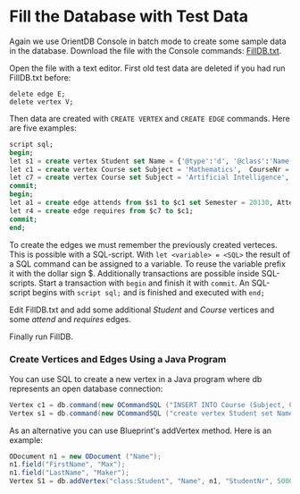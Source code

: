 # Fill the Database with Test Data

Again we use OrientDB Console in batch mode to create some sample data in the database. Download the file with the Console commands: [FillDB.txt](FillDB.txt).

Open the file with a text editor. First old test data are deleted if you had run FillDB.txt before:
```
delete edge E;
delete vertex V;
```

Then data are created with ```CREATE VERTEX``` and ```CREATE EDGE``` commands. Here are five examples:

```sql
script sql;
begin;
let s1 = create vertex Student set Name = {'@type':'d', '@class':'Name', 'FirstName':'Max', 'LastName':'Maker'},  StudentNr = 5000, Gender = 'male', DOB = '1993-05-15';
let c1 = create vertex Course set Subject = 'Mathematics',  CourseNr = 50000, CreditPoints = 5, LearningObjectives = ['can multiply matrices', 'can integrate trigonometric functions', 'knows the definition of vector space'];
let c7 = create vertex Course set Subject = 'Artificial Intelligence',  CourseNr = 50006, CreditPoints = 5, LearningObjectives = ['Data Mining', 'Expert Systems'];
commit;
begin;
let a1 = create edge attends from $s1 to $c1 set Semester = 20130, Attempt = 1, Grade = 'B';
let r4 = create edge requires from $c7 to $c1;
commit;
end;
```

To create the edges we must remember the previously created verteces. This is possible with a SQL-script. With ```let <variable> = <SQL>``` the result of a SQL command can be assigned to a variable. To reuse the variable prefix it with the dollar sign $. Additionally transactions are possible inside SQL-scripts. Start a transaction with ```begin``` and finish it with ```commit```. An SQL-script begins with ```script sql;``` and is finished and executed with ```end;```

Edit FillDB.txt and add some additional *Student* and *Course* vertices and some *attend* and *requires* edges.

Finally run FillDB.

### Create Vertices and Edges Using a Java Program

You can use SQL to create a new vertex in a Java program where db represents an open database connection:

```java
Vertex c1 = db.command(new OCommandSQL ("INSERT INTO Course (Subject, CourseNr, CreditPoints) VALUES ('Mathematics', 50000, 5)")).execute();
Vertex s1 = db.command(new OCommandSQL ("create vertex Student set Name = {'@type':'d', '@class':'Name', 'FirstName':'Max', 'LastName':'Maker'},  StudentNr = 5000, Gender = 'male', DOB = '1993-05-15'")).execute();
```

As an alternative you can use Blueprint's addVertex method. Here is an example:
```java
ODocument n1 = new ODocument ("Name");
n1.field("FirstName", "Max");
n1.field("LastName", "Maker");
Vertex S1 = db.addVertex("class:Student", "Name", n1, "StudentNr", 5000, "Gender", "male", "DOB", "1993-05-15");
```




